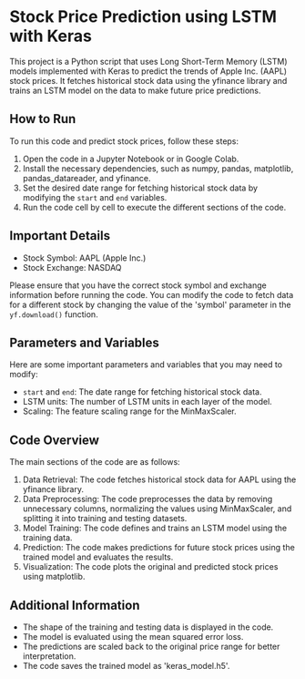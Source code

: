 
# Stock Price Prediction using LSTM with Keras

This project is a Python script that uses Long Short-Term Memory (LSTM) models implemented with Keras to predict the trends of Apple Inc. (AAPL) stock prices. It fetches historical stock data using the yfinance library and trains an LSTM model on the data to make future price predictions.

## How to Run

To run this code and predict stock prices, follow these steps:

1. Open the code in a Jupyter Notebook or in Google Colab.
2. Install the necessary dependencies, such as numpy, pandas, matplotlib, pandas_datareader, and yfinance.
3. Set the desired date range for fetching historical stock data by modifying the `start` and `end` variables.
4. Run the code cell by cell to execute the different sections of the code.

## Important Details

- Stock Symbol: AAPL (Apple Inc.)
- Stock Exchange: NASDAQ

Please ensure that you have the correct stock symbol and exchange information before running the code. You can modify the code to fetch data for a different stock by changing the value of the 'symbol' parameter in the `yf.download()` function.

## Parameters and Variables

Here are some important parameters and variables that you may need to modify:

- `start` and `end`: The date range for fetching historical stock data.
- LSTM units: The number of LSTM units in each layer of the model.
- Scaling: The feature scaling range for the MinMaxScaler.

## Code Overview

The main sections of the code are as follows:

1. Data Retrieval: The code fetches historical stock data for AAPL using the yfinance library.
2. Data Preprocessing: The code preprocesses the data by removing unnecessary columns, normalizing the values using MinMaxScaler, and splitting it into training and testing datasets.
3. Model Training: The code defines and trains an LSTM model using the training data.
4. Prediction: The code makes predictions for future stock prices using the trained model and evaluates the results.
5. Visualization: The code plots the original and predicted stock prices using matplotlib.

## Additional Information

- The shape of the training and testing data is displayed in the code.
- The model is evaluated using the mean squared error loss.
- The predictions are scaled back to the original price range for better interpretation.
- The code saves the trained model as 'keras_model.h5'.
